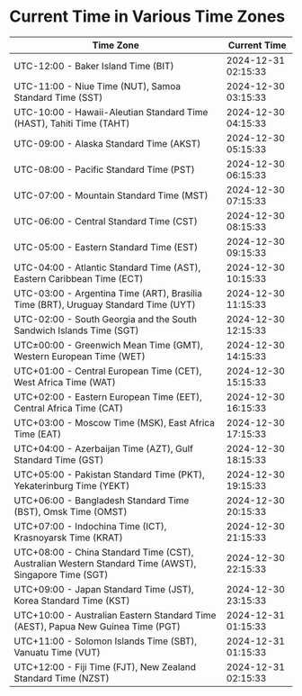 # Current Time in Various Time Zones

| Time Zone | Current Time |
|-----------|--------------|
| UTC-12:00 - Baker Island Time (BIT) | 2024-12-31 02:15:33 |
| UTC-11:00 - Niue Time (NUT), Samoa Standard Time (SST) | 2024-12-30 03:15:33 |
| UTC-10:00 - Hawaii-Aleutian Standard Time (HAST), Tahiti Time (TAHT) | 2024-12-30 04:15:33 |
| UTC-09:00 - Alaska Standard Time (AKST) | 2024-12-30 05:15:33 |
| UTC-08:00 - Pacific Standard Time (PST) | 2024-12-30 06:15:33 |
| UTC-07:00 - Mountain Standard Time (MST) | 2024-12-30 07:15:33 |
| UTC-06:00 - Central Standard Time (CST) | 2024-12-30 08:15:33 |
| UTC-05:00 - Eastern Standard Time (EST) | 2024-12-30 09:15:33 |
| UTC-04:00 - Atlantic Standard Time (AST), Eastern Caribbean Time (ECT) | 2024-12-30 10:15:33 |
| UTC-03:00 - Argentina Time (ART), Brasília Time (BRT), Uruguay Standard Time (UYT) | 2024-12-30 11:15:33 |
| UTC-02:00 - South Georgia and the South Sandwich Islands Time (SGT) | 2024-12-30 12:15:33 |
| UTC±00:00 - Greenwich Mean Time (GMT), Western European Time (WET) | 2024-12-30 14:15:33 |
| UTC+01:00 - Central European Time (CET), West Africa Time (WAT) | 2024-12-30 15:15:33 |
| UTC+02:00 - Eastern European Time (EET), Central Africa Time (CAT) | 2024-12-30 16:15:33 |
| UTC+03:00 - Moscow Time (MSK), East Africa Time (EAT) | 2024-12-30 17:15:33 |
| UTC+04:00 - Azerbaijan Time (AZT), Gulf Standard Time (GST) | 2024-12-30 18:15:33 |
| UTC+05:00 - Pakistan Standard Time (PKT), Yekaterinburg Time (YEKT) | 2024-12-30 19:15:33 |
| UTC+06:00 - Bangladesh Standard Time (BST), Omsk Time (OMST) | 2024-12-30 20:15:33 |
| UTC+07:00 - Indochina Time (ICT), Krasnoyarsk Time (KRAT) | 2024-12-30 21:15:33 |
| UTC+08:00 - China Standard Time (CST), Australian Western Standard Time (AWST), Singapore Time (SGT) | 2024-12-30 22:15:33 |
| UTC+09:00 - Japan Standard Time (JST), Korea Standard Time (KST) | 2024-12-30 23:15:33 |
| UTC+10:00 - Australian Eastern Standard Time (AEST), Papua New Guinea Time (PGT) | 2024-12-31 01:15:33 |
| UTC+11:00 - Solomon Islands Time (SBT), Vanuatu Time (VUT) | 2024-12-31 01:15:33 |
| UTC+12:00 - Fiji Time (FJT), New Zealand Standard Time (NZST) | 2024-12-31 02:15:33 |
